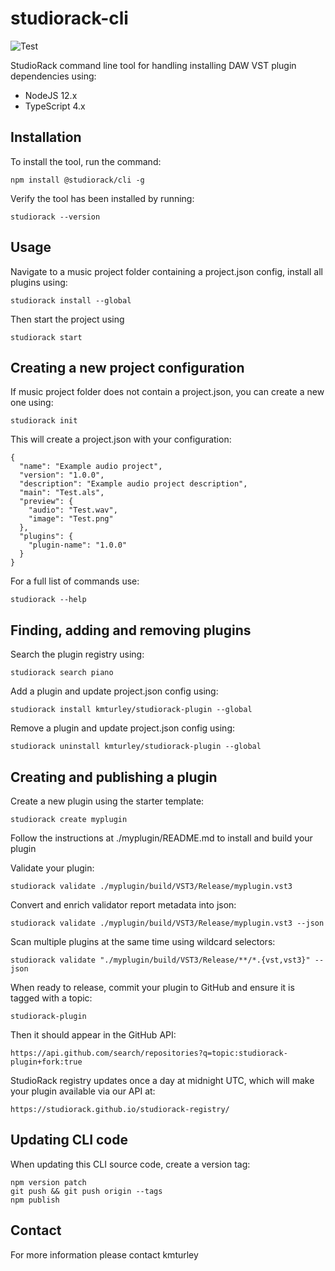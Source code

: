 # studiorack-cli
![Test](https://github.com/studiorack/studiorack-cli/workflows/Test/badge.svg)

StudioRack command line tool for handling installing DAW VST plugin dependencies using:

* NodeJS 12.x
* TypeScript 4.x


## Installation

To install the tool, run the command:

    npm install @studiorack/cli -g

Verify the tool has been installed by running:

    studiorack --version


## Usage

Navigate to a music project folder containing a project.json config, install all plugins using:

    studiorack install --global

Then start the project using

    studiorack start


## Creating a new project configuration

If music project folder does not contain a project.json, you can create a new one using:

    studiorack init

This will create a project.json with your configuration:

    {
      "name": "Example audio project",
      "version": "1.0.0",
      "description": "Example audio project description",
      "main": "Test.als",
      "preview": {
        "audio": "Test.wav",
        "image": "Test.png"
      },
      "plugins": {
        "plugin-name": "1.0.0"
      }
    }

For a full list of commands use:

    studiorack --help


## Finding, adding and removing plugins

Search the plugin registry using:

    studiorack search piano

Add a plugin and update project.json config using:

    studiorack install kmturley/studiorack-plugin --global

Remove a plugin and update project.json config using:
 
    studiorack uninstall kmturley/studiorack-plugin --global


## Creating and publishing a plugin

Create a new plugin using the starter template:

    studiorack create myplugin

Follow the instructions at ./myplugin/README.md to install and build your plugin

Validate your plugin:

    studiorack validate ./myplugin/build/VST3/Release/myplugin.vst3

Convert and enrich validator report metadata into json:

    studiorack validate ./myplugin/build/VST3/Release/myplugin.vst3 --json

Scan multiple plugins at the same time using wildcard selectors:

    studiorack validate "./myplugin/build/VST3/Release/**/*.{vst,vst3}" --json

When ready to release, commit your plugin to GitHub and ensure it is tagged with a topic:

    studiorack-plugin

Then it should appear in the GitHub API:

    https://api.github.com/search/repositories?q=topic:studiorack-plugin+fork:true

StudioRack registry updates once a day at midnight UTC, which will make your plugin available via our API at:

    https://studiorack.github.io/studiorack-registry/


## Updating CLI code

When updating this CLI source code, create a version tag:

    npm version patch
    git push && git push origin --tags
    npm publish


## Contact

For more information please contact kmturley
